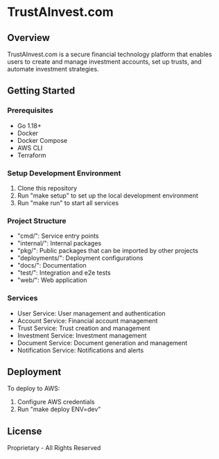 # TrustAInvest.com

## Overview

TrustAInvest.com is a secure financial technology platform that enables users to create and manage investment accounts, set up trusts, and automate investment strategies.

## Getting Started

### Prerequisites

- Go 1.18+
- Docker
- Docker Compose
- AWS CLI
- Terraform

### Setup Development Environment

1. Clone this repository
2. Run \"make setup\" to set up the local development environment
3. Run \"make run\" to start all services

### Project Structure

- \"cmd/\": Service entry points
- \"internal/\": Internal packages
- \"pkg/\": Public packages that can be imported by other projects
- \"deployments/\": Deployment configurations
- \"docs/\": Documentation
- \"test/\": Integration and e2e tests
- \"web/\": Web application

### Services

- User Service: User management and authentication
- Account Service: Financial account management
- Trust Service: Trust creation and management
- Investment Service: Investment management
- Document Service: Document generation and management
- Notification Service: Notifications and alerts

## Deployment

To deploy to AWS:

1. Configure AWS credentials
2. Run \"make deploy ENV=dev\"

## License

Proprietary - All Rights Reserved
